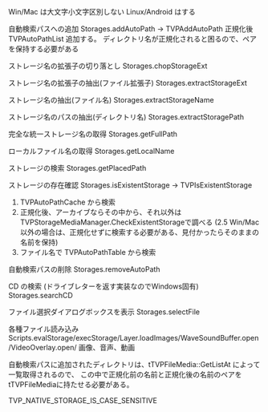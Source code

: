 Win/Mac は大文字小文字区別しない
Linux/Android はする



自動検索パスへの追加
Storages.addAutoPath -> TVPAddAutoPath
正規化後 TVPAutoPathList 追加する。
ディレクトリ名が正規化されると困るので、ペアを保持する必要がある

ストレージ名の拡張子の切り落とし
Storages.chopStorageExt

ストレージ名の拡張子の抽出(ファイル拡張子)
Storages.extractStorageExt

ストレージ名の抽出(ファイル名)
Storages.extractStorageName

ストレージ名のパスの抽出(ディレクトリ名)
Storages.extractStoragePath

完全な統一ストレージ名の取得
Storages.getFullPath

ローカルファイル名の取得
Storages.getLocalName

ストレージの検索
Storages.getPlacedPath

ストレージの存在確認
Storages.isExistentStorage -> TVPIsExistentStorage
1. TVPAutoPathCache から検索
2. 正規化後、アーカイブならその中から、それ以外はTVPStorageMediaManager.CheckExistentStorageで調べる
(2.5 Win/Mac以外の場合は、正規化せずに検索する必要がある、見付かったらそのままの名前を保持)
3. ファイル名で TVPAutoPathTable から検索

自動検索パスの削除
Storages.removeAutoPath

CD の検索 (ドライブレターを返す実装なのでWindows固有)
Storages.searchCD

ファイル選択ダイアログボックスを表示
Storages.selectFile


各種ファイル読み込み
Scripts.evalStorage/execStorage/Layer.loadImages/WaveSoundBuffer.open/VideoOverlay.open/
画像、音声、動画


自動検索パスに追加されたディレクトリは、tTVPFileMedia::GetListAt によって一覧取得されるので、
この中で正規化前の名前と正規化後の名前のペアをtTVPFileMediaに持たせる必要がある。

TVP_NATIVE_STORAGE_IS_CASE_SENSITIVE
